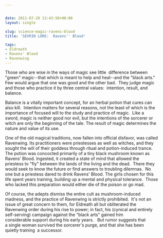 ```yaml
---


date: 2011-07-28 13:43:50+00:00
layout: single

slug: science-magic-ravens-blood
title: 'SEVRIN LORE:  Ravens'' Blood'

tags:
- Eldreath
- Ravens' Blood
- Ravenwing
---
```


Those who are wise in the ways of magic see little  difference between "green" magic--that which is meant to help and heal--and the "black arts."  Few would argue that one was good and the other bad.  They judge magic and those who practice it by three central values:  intention, result, and balance.

Balance is a vitally important concept, for an herbal potion that cures can also kill.  Intention matters for several reasons, not the least of which is the importance of focused will to the study and practice of magic.  Like a sword, magic is neither good nor evil, but the intentions of the sorcerer or witch are only the beginning of the tale. The result of magic determines the nature and value of its use.

One of the old magical traditions, now fallen into official disfavor, was called Ravenwing. Its practitioners were priestesses as well as witches, and they sought the will of their goddess through ritual and potion-induced trance.  The potion was concocted primarily of a tiny black mushroom known as Ravens' Blood. Ingested, it created a state of mind that allowed the priestess to "fly" between the lands of the living and the dead.  There they would seek to know the future or find answers to troubling dilemnas.  No one but a priestess dared to drink Ravens' Blood. The girls chosen for this life spent years training, building up a mental and physical tolerance.  Those who lacked this preparation would either die of the poison or go mad.

Of course, the adepts dismiss the entire cult as mushroom-induced madness, and the practice of Ravenwing is strictly prohibited.  It's not an issue of great concern to them, for Eldreath all but obliterated the Ravenwing order during his rise to power; in fact, his (cynical and entirely self-serving) campaign against the "black arts" gained him considerable support during his early years.   But rumor suggests that a single woman survived the sorcerer's purge, and that she has been quietly training  a successor.
